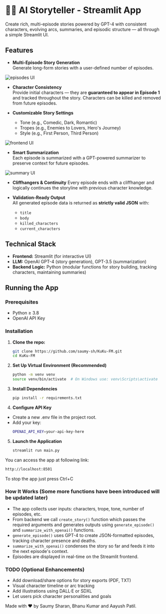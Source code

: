# 🧙‍♂️ AI Storyteller - Streamlit App

Create rich, multi-episode stories powered by GPT-4 with consistent characters, evolving arcs, summaries, and episodic structure — all through a simple Streamlit UI.


## Features

-  **Multi-Episode Story Generation**  
  Generate long-form stories with a user-defined number of episodes.

![episodes UI](images/episodes.png)

-  **Character Consistency**  
  Provide initial characters — they are **guaranteed to appear in Episode 1** and tracked throughout the story. Characters can be killed and removed from future episodes.


- **Customizable Story Settings**
  - Tone (e.g., Comedic, Dark, Romantic)
  - Tropes (e.g., Enemies to Lovers, Hero's Journey)
  - Style (e.g., First Person, Third Person)

![frontend UI](images/create%20story%20ui.png)

- **Smart Summarization**  
  Each episode is summarized with a GPT-powered summarizer to preserve context for future episodes.

![summary UI](images/summary.png)

-  **Cliffhangers & Continuity**
  Every episode ends with a cliffhanger and logically continues the storyline with previous character knowledge.

- **Validation-Ready Output**  
  All generated episode data is returned as **strictly valid JSON** with:
  - `title`
  - `body`
  - `killed_characters`
  - `current_characters`

## Technical Stack

- **Frontend:** Streamlit (for interactive UI)
- **LLM:** OpenAI GPT-4 (story generation), GPT-3.5 (summarization)
- **Backend Logic:** Python (modular functions for story building, tracking characters, maintaining summaries)

##  Running the App

###  Prerequisites

- Python ≥ 3.8
- OpenAI API Key

###  Installation

1. **Clone the repo:**

   ```bash
   git clone https://github.com/saumy-sh/KuKu-FM.git
   cd KuKu-FM

2. **Set Up Virtual Environment (Recommended)**
    ```bash
    python -m venv venv
    source venv/bin/activate  # On Windows use: venv\Scripts\activate
    ```
3. **Install Dependencies**
    ```bash
    pip install -r requirements.txt
    ```

4. **Configure API Key**
- Create a new .env file in the project root.
- Add your key:
    ```bash
    OPENAI_API_KEY=your-api-key-here
    ```
5. **Launch the Application**
    ```bash
    streamlit run main.py
    ```

You can access the app at following link:
```bash
http://localhost:8501
```
To stop the app just press Ctrl+C


###  How It Works (Some more functions have been introduced will be updated later)
- The app collects user inputs: characters, trope, tone, number of episodes, etc.
- From backend we call `create_story()` function which passes the required arguments and generates outputs using `generate_episode()` and `summarize_with_openai()` functions.
- `generate_episode()` uses GPT-4 to create JSON-formatted episodes, tracking character presence and deaths.
- `summarize_with_openai()` condenses the story so far and feeds it into the next episode's context.
- Episodes are displayed in real-time on the Streamlit frontend.


###  TODO (Optional Enhancements)
- Add download/share options for story exports (PDF, TXT)
- Visual character timeline or arc tracking
- Add illustrations using DALL·E or SDXL
- Let users pick character personalities and goals

Made with ❤️ by Saumy Sharan, Bhanu Kumar and Aayush Patil.
